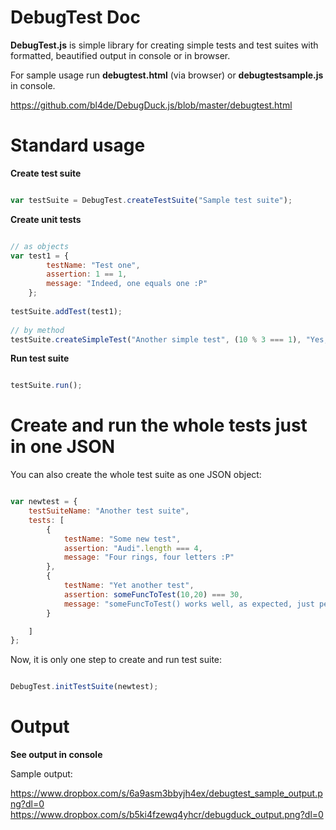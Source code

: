 DebugTest Doc
=============

**DebugTest.js** is simple library for creating simple tests and test suites with formatted, beautified output in console or in browser.

For sample usage run **debugtest.html** (via browser) or **debugtestsample.js** in console.

https://github.com/bl4de/DebugDuck.js/blob/master/debugtest.html


Standard usage
==============

**Create test suite**

```javascript

var testSuite = DebugTest.createTestSuite("Sample test suite");


```

**Create unit tests**

```javascript

// as objects
var test1 = {
        testName: "Test one",
        assertion: 1 == 1,
        message: "Indeed, one equals one :P"
    };
    
testSuite.addTest(test1);
 
// by method
testSuite.createSimpleTest("Another simple test", (10 % 3 === 1), "Yes, 10 modulo 3 equals 1");

```

**Run test suite**

```javascript

testSuite.run();

```

Create and run the whole tests just in one JSON
===============================================

You can also create the whole test suite as one JSON object:

```javascript

var newtest = {
	testSuiteName: "Another test suite",
	tests: [
		{
			testName: "Some new test",
			assertion: "Audi".length === 4,
			message: "Four rings, four letters :P"
		},
		{
			testName: "Yet another test",
			assertion: someFuncToTest(10,20) === 30,
			message: "someFuncToTest() works well, as expected, just perfect :)"
		}

	]
};

```

Now, it is only one step to create and run test suite:

```javascript

DebugTest.initTestSuite(newtest);


```


Output
======

**See output in console**

Sample output:

https://www.dropbox.com/s/6a9asm3bbyjh4ex/debugtest_sample_output.png?dl=0
https://www.dropbox.com/s/b5ki4fzewq4yhcr/debugduck_output.png?dl=0

